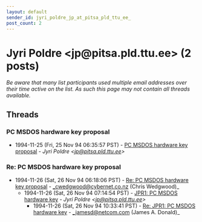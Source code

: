 ```yaml
---
layout: default
sender_id: jyri_poldre_jp_at_pitsa_pld_ttu_ee_
post_count: 2
---
```


# Jyri Poldre <jp<span>@</span>pitsa.pld.ttu.ee> (2 posts)

_Be aware that many list participants used multiple email addresses over their time active on the list. As such this page may not contain all threads available._

## Threads

### PC MSDOS hardware key proposal
+ 1994-11-25 (Fri, 25 Nov 94 06:35:57 PST) - [PC MSDOS hardware key proposal](/archive/1994/11/494764039ec1af3bdbf5c409d2b4bcecdcbc9698d9e458d5356ea7e950a97539) - _Jyri Poldre \<jp@pitsa.pld.ttu.ee\>_

### Re: PC MSDOS hardware key proposal
+ 1994-11-26 (Sat, 26 Nov 94 06:18:06 PST) - [Re: PC MSDOS hardware key proposal](/archive/1994/11/bc2779a7decad78dd943c6173015b25a9d0bdd5abf73613254984af246d56390) - _cwedgwood@cybernet.co.nz (Chris Wedgwood)_
  + 1994-11-26 (Sat, 26 Nov 94 07:14:54 PST) - [JPR1: PC MSDOS hardware key](/archive/1994/11/9070934aa77cec37cc12e8789dca37f9c5603ebd92d14828c4a56a6bc414a349) - _Jyri Poldre \<jp@pitsa.pld.ttu.ee\>_
    + 1994-11-26 (Sat, 26 Nov 94 10:33:41 PST) - [Re: JPR1: PC MSDOS hardware key](/archive/1994/11/0dd8d4df1de073f565bbc428a35a650fcf0743f54c46c802d1ee0f2b2bb84daf) - _jamesd@netcom.com (James A. Donald)_

